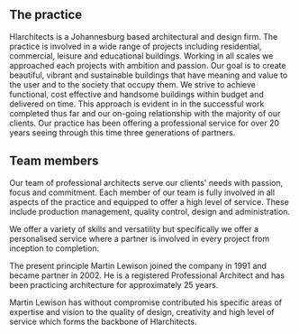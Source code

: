 ## The practice

Hlarchitects is a Johannesburg based architectural and design firm. The practice is involved in a wide range of projects including residential, commercial, leisure and educational buildings. Working in all scales we approached each projects with ambition and passion. Our goal is to create beautiful, vibrant and sustainable buildings that have meaning and value to the user and to the society that occupy them. We strive to achieve functional, cost effective and handsome buildings within budget and delivered on time. This approach is evident in in the successful work completed thus far and our on-going relationship with the majority of our clients. Our practice has been offering a professional service for over 20 years seeing through this time three generations of partners.

## Team members

Our team of professional architects serve our clients' needs with passion, focus and commitment. Each member of our team is fully involved in all aspects of the practice and equipped to offer a high level of service. These include production management, quality control, design and administration.

We offer a variety of skills and versatility but specifically we offer a personalised service where a partner is involved in every project from inception to completion.

The present principle Martin Lewison joined the company in 1991 and became partner in 2002. He is a registered Professional Architect and has been practicing architecture for approximately 25 years.

Martin Lewison has without compromise contributed his specific areas of expertise and vision to the quality of design, creativity and high level of service which forms the backbone of Hlarchitects.
